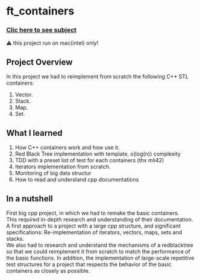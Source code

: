 # ft_containers
### [Clic here to see subject](https://github.com/vportens/ft_container/blob/master/ft_container.subject.pdf)

:warning: this project run on mac(intel) only!

## Project Overview

In this project we had to reimplement from scratch the following C++ STL containers:

1. Vector.
2. Stack.
3. Map.
4. Set.

## What I learned

1. How C++ containers work and how use it.
2. Red Black Tree implementation with template, o(log(n)) complexity 
3. TDD with a preset list of test for each containers (thx mli42)
4. Iterators implementation from scratch.
5. Monitoring of big data structur
6. How to read and understand cpp documentations

## In a nutshell

First big cpp project, in which we had to remake the basic containers.   
This required in-depth research and understanding of their documentation.   
A first approach to a project with a large cpp structure, and significant specifications: 
Re-implementation of iterators, vectors, maps, sets and stacks.    
We also had to research and understand the mechanisms of a redblacktree so that we could reimplement it from scratch to match the performance of the basic functions. 
In addition, the implementation of large-scale repetitive test structures for a project that respects the behavior of the basic containers as closely as possible.

